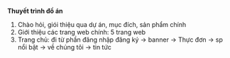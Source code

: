**Thuyết trình đồ án**

1. Chào hỏi, giói thiệu qua dự án, mục đích, sản phẩm chính
2. Giới thiệu các trang web chính: 5 trang web
3. Trang chủ: đi từ phần đăng nhập đăng ký -> banner -> Thực đơn -> sp nổi bật -> về chúng tôi -> tin tức
